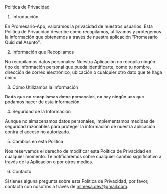Política de Privacidad

1. Introducción

En Promesario-App, valoramos la privacidad de nuestros usuarios. Esta Política de Privacidad describe cómo recopilamos, utilizamos y protegemos la información que obtenemos a través de nuestra aplicación "Promesario Quid del Asunto".  

2. Información que Recopilamos

No recopilamos datos personales: Nuestra Aplicación no recopila ningún tipo de información personal que pueda identificarte, como tu nombre, dirección de correo electrónico, ubicación o cualquier otro dato que te haga único.

3. Cómo Utilizamos la Información

Dado que no recopilamos datos personales, no hay ningún uso que podamos hacer de esta información.

4. Seguridad de la Información

Aunque no almacenamos datos personales, implementamos medidas de seguridad razonables para proteger la información de nuestra aplicación contra el acceso no autorizado.

5. Cambios en esta Política

Nos reservamos el derecho de modificar esta Política de Privacidad en cualquier momento. Te notificaremos sobre cualquier cambio significativo a través de la Aplicación o por otros medios.  

6. Contacto

Si tienes alguna pregunta sobre esta Política de Privacidad, por favor, contacta con nosotros a través de mlmesa.dev@gmail.com.
